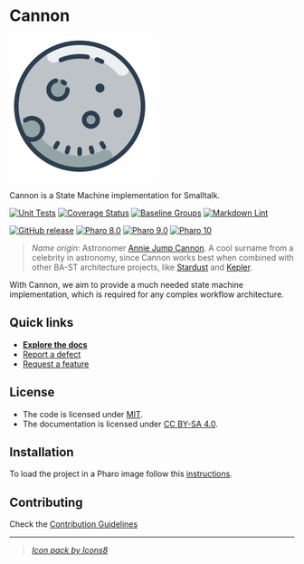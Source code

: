 # Cannon

![Logo](assets/logo.svg)

Cannon is a State Machine implementation for Smalltalk.

[![Unit Tests](https://github.com/ba-st/Cannon/actions/workflows/unit-tests.yml/badge.svg)](https://github.com/ba-st/Cannon/actions/workflows/unit-tests.yml/badge.svg)
[![Coverage Status](https://codecov.io/github/ba-st/Cannon/coverage.svg?branch=release-candidate)](https://codecov.io/gh/ba-st/Cannon/branch/release-candidate)
[![Baseline Groups](https://github.com/ba-st/Cannon/actions/workflows/loading-groups.yml/badge.svg)](https://github.com/ba-st/Cannon/actions/workflows/loading-groups.yml)
[![Markdown Lint](https://github.com/ba-st/Cannon/actions/workflows/markdown-lint.yml/badge.svg)](https://github.com/ba-st/Cannon/actions/workflows/markdown-lint.yml)

[![GitHub release](https://img.shields.io/github/release/ba-st/Cannon.svg)](https://github.com/ba-st/Cannon/releases/latest)
[![Pharo 8.0](https://img.shields.io/badge/Pharo-8.0-informational)](https://pharo.org)
[![Pharo 9.0](https://img.shields.io/badge/Pharo-9.0-informational)](https://pharo.org)
[![Pharo 10](https://img.shields.io/badge/Pharo-10-informational)](https://pharo.org)

> *Name origin*: Astronomer [Annie Jump Cannon](https://en.wikipedia.org/wiki/Annie_Jump_Cannon).
> A cool surname from a celebrity in astronomy, since Cannon works best when
> combined with other BA-ST architecture projects, like [Stardust](https://github.com/ba-st/Stardust)
> and [Kepler](https://github.com/ba-st/Kepler).

With Cannon, we aim to provide a much needed state machine implementation, which
is required for any complex workflow architecture.

## Quick links

- [**Explore the docs**](docs/README.md)
- [Report a defect](https://github.com/ba-st/Cannon/issues/new?labels=Type%3A+Defect)
- [Request a feature](https://github.com/ba-st/Cannon/issues/new?labels=Type%3A+Feature)

## License

- The code is licensed under [MIT](LICENSE).
- The documentation is licensed under [CC BY-SA 4.0](http://creativecommons.org/licenses/by-sa/4.0/).

## Installation

To load the project in a Pharo image follow this [instructions](docs/how-to/how-to-load-in-pharo.md).

## Contributing

Check the [Contribution Guidelines](CONTRIBUTING.md)

---
> [*Icon pack by Icons8*](https://icons8.com)
